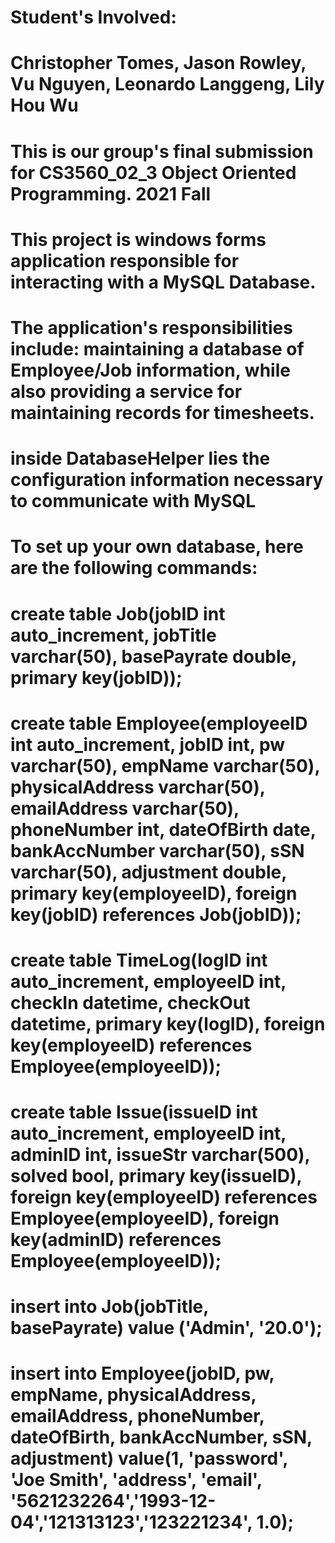 # Student's Involved:
# Christopher Tomes, Jason Rowley, Vu Nguyen, Leonardo Langgeng, Lily Hou Wu


# This is our group's final submission for CS3560_02_3 Object Oriented Programming. 2021 Fall
# This project is windows forms application responsible for interacting with a MySQL Database. 
# The application's responsibilities include: maintaining a database of Employee/Job information, while also providing a service for maintaining records for timesheets.
#

# inside DatabaseHelper lies the configuration information necessary to communicate with MySQL
# To set up your own database, here are the following commands:
# create table Job(jobID int auto_increment, jobTitle varchar(50), basePayrate double, primary key(jobID));
# create table Employee(employeeID int auto_increment, jobID int, pw varchar(50), empName varchar(50), physicalAddress varchar(50), emailAddress varchar(50), phoneNumber int, dateOfBirth date, bankAccNumber varchar(50), sSN varchar(50), adjustment double, primary key(employeeID), foreign key(jobID) references Job(jobID));
# create table TimeLog(logID int auto_increment, employeeID int, checkIn datetime, checkOut datetime, primary key(logID), foreign key(employeeID) references Employee(employeeID));
# create table Issue(issueID int auto_increment, employeeID int, adminID int, issueStr varchar(500), solved bool, primary key(issueID), foreign key(employeeID) references Employee(employeeID), foreign key(adminID) references Employee(employeeID));

# insert into Job(jobTitle, basePayrate) value ('Admin', '20.0');
# insert into Employee(jobID, pw, empName, physicalAddress, emailAddress, phoneNumber, dateOfBirth, bankAccNumber, sSN, adjustment) value(1, 'password', 'Joe Smith', 'address', 'email', '5621232264','1993-12-04','121313123','123221234', 1.0);

